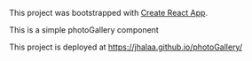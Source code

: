 This project was bootstrapped with [Create React App](https://github.com/facebook/create-react-app).

This is a simple photoGallery component


This project is deployed at https://jhalaa.github.io/photoGallery/
